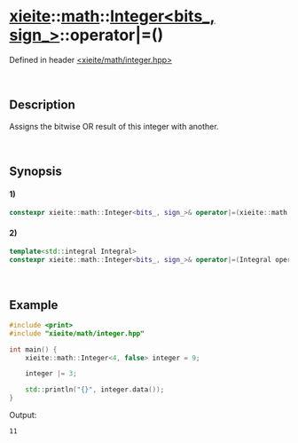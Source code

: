 # [xieite](../../../../../xieite.md)\:\:[math](../../../../../math.md)\:\:[Integer<bits_, sign_>](../../../../integer.md)\:\:operator|=\(\)
Defined in header [<xieite/math/integer.hpp>](../../../../../../../include/xieite/math/integer.hpp)

&nbsp;

## Description
Assigns the bitwise OR result of this integer with another.

&nbsp;

## Synopsis
#### 1)
```cpp
constexpr xieite::math::Integer<bits_, sign_>& operator|=(xieite::math::Integer<bits_, sign_> operand) noexcept;
```
#### 2)
```cpp
template<std::integral Integral>
constexpr xieite::math::Integer<bits_, sign_>& operator|=(Integral operand) noexcept;
```

&nbsp;

## Example
```cpp
#include <print>
#include "xieite/math/integer.hpp"

int main() {
    xieite::math::Integer<4, false> integer = 9;

    integer |= 3;

    std::println("{}", integer.data());
}
```
Output:
```
11
```
